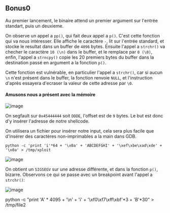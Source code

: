 ## Bonus0

Au premier lancement, le binaire attend un premier argument sur l'entrée
standart, puis un deuxieme.

On observe un appel a `pp()`, qui fait deux appel a `p()`. C'est cette fonction
qui va nous intéresser. Elle affiche le caractère ` - `, lit sur l'entrée
standard, et stocke le resultat dans un buffer de `4096` bytes. Ensuite l'appel
a `strchr()` va checher le caractère `10 (\n)` dans le buffer, et le remplace
par `0 (\0)`, enfin, l'appel a `strncpy()` copie les 20 premiers bytes du buffer
dans la destination passé en argument a la fonction `p()`.

Cette fonction est vulnérable, en particulier l'appel a `strchr()`, car si aucun
`\n` n'est présent dans le buffer, la fonction renvoie `NULL`, et l'instruction d'après
essayera d'ecraser la valeur de cette adresse par `\0`.

#### Amusons nous a présent avec la mémoire

![image](https://user-images.githubusercontent.com/29956389/90001786-2a39fa00-dc92-11ea-94b4-af8989aa97d5.png)

On segfault sur `0x45444444` soit `DDDE`, l'offset est de `9` bytes. Le but est donc d'y insérer l'adresse
de notre shellcode.

On utilisera un fichier pour insérer notre input, cela sera plus facile que
d'insérer des caractères non-imprimables a la main dans GDB.

`python -c 'print 'i'*64 + '\x0a' + 'ABCDEFGHI' + '\xef\xbe\xad\xde' + '\x0a' > /tmp/xploit`

![image](https://user-images.githubusercontent.com/29956389/90002664-3ecac200-dc93-11ea-8bb9-36ca70d1177b.png)

On obtient un `SIGSEGV` sur une adresse différente, et dans la fonction `p()`,
bizarre. Observons ce qui se passe avec un breakpoint avant l'appel a `strchr()`:

![image](https://user-images.githubusercontent.com/29956389/90003198-07104a00-dc94-11ea-818b-b6eecc69e87d.png)



python -c "print 'A' * 4095 + '\n' + 'i' + '\xf0\xf7\xff\xbf'*3 + 'B'*30" >
/tmp/file2
